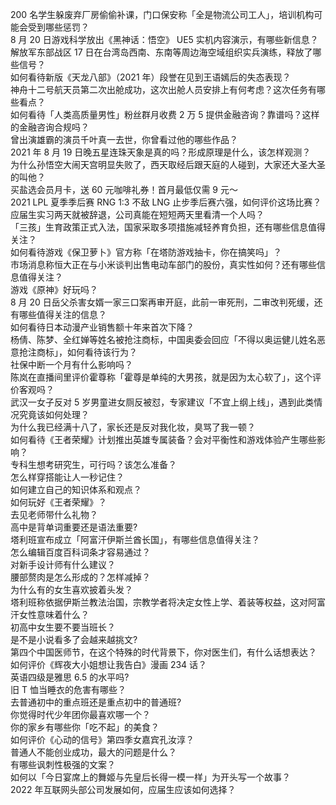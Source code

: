 200 名学生躲废弃厂房偷偷补课，门口保安称「全是物流公司工人」，培训机构可能会受到哪些惩罚？  
8 月 20 日游戏科学放出《黑神话：悟空》 UE5 实机内容演示，有哪些新信息？  
解放军东部战区 17 日在台湾岛西南、东南等周边海空域组织实兵演练，释放了哪些信号？  
如何看待新版《天龙八部》（2021 年）段誉在见到王语嫣后的失态表现？  
神舟十二号航天员第二次出舱成功，这次出舱人员安排上有何考虑？这次任务有哪些看点？  
如何看待「人类高质量男性」粉丝群月收费 2 万 5 提供金融咨询？靠谱吗？这样的金融咨询合规吗？  
曾出演雄霸的演员千叶真一去世，你曾看过他的哪些作品？  
2021 年 8 月 19 日晚五星连珠天象是真的吗？形成原理是什么，该怎样观测？  
为什么孙悟空大闹天宫明显失败了，西天取经后跟天庭的人碰到，大家还大圣大圣的叫他？  
买盐选会员月卡，送 60 元咖啡礼券！首月最低仅需 9 元～  
2021 LPL 夏季季后赛 RNG 1:3 不敌 LNG 止步季后赛六强，如何评价这场比赛？  
应届生实习两天就被辞退，公司真能在短短两天里看清一个人吗？  
「三孩」生育政策正式入法，国家采取多项措施减轻养育负担，还有哪些信息值得关注？  
如何看待游戏《保卫萝卜》官方称「在塔防游戏抽卡，你在搞笑吗」？  
市场消息称恒大正在与小米谈判出售电动车部门的股份，真实性如何？还有哪些信息值得关注？  
游戏《原神》好玩吗？  
8 月 20 日岳父杀害女婿一家三口案再审开庭，此前一审死刑，二审改判死缓，还有哪些值得关注的信息？  
如何看待日本动漫产业销售额十年来首次下降？  
杨倩、陈梦、全红婵等姓名被抢注商标，中国奥委会回应「不得以奥运健儿姓名恶意抢注商标」，如何看待该行为？  
社保中断一个月有什么影响吗？  
陈岚在直播间里评价霍尊称「霍尊是单纯的大男孩，就是因为太心软了」，这个评价客观吗？  
武汉一女子反对 5 岁男童进女厕反被怼，专家建议「不宜上纲上线」，遇到此类情况究竟该如何处理？  
为什么我已经满十八了，家长还是反对我化妆，臭骂了我一顿？  
如何看待《王者荣耀》计划推出英雄专属装备？会对平衡性和游戏体验产生哪些影响？  
专科生想考研究生，可行吗？该怎么准备？  
怎么样穿搭能让人一秒记住？  
如何建立自己的知识体系和观点？  
如何玩好《王者荣耀》？  
去见老师带什么礼物？  
高中是背单词重要还是语法重要?  
塔利班宣布成立「阿富汗伊斯兰酋长国」，有哪些信息值得关注？  
怎么编辑百度百科词条才容易通过？  
对新手设计师有什么建议？  
腰部赘肉是怎么形成的？怎样减掉？  
为什么有的女生喜欢披着头发？  
塔利班称依据伊斯兰教法治国，宗教学者将决定女性上学、着装等权益，这对阿富汗女性意味着什么？  
初高中女生要不要当班长？  
是不是小说看多了会越来越挑文?  
第四个中国医师节，在这个特殊的时代背景下，你对医生们，有什么话想表达？  
如何评价《辉夜大小姐想让我告白》漫画 234 话？  
英语四级是雅思 6.5 的水平吗?  
旧 T 恤当睡衣的危害有哪些？  
去普通初中的重点班还是重点初中的普通班?  
你觉得时代少年团你最喜欢哪一个？  
你的家乡有哪些你「吃不起」的美食？  
如何评价《心动的信号》第四季女嘉宾孔汝淳？  
普通人不能创业成功，最大的问题是什么？  
有哪些讽刺性极强的文案？  
如何以「今日宴席上的舞姬与先皇后长得一模一样」为开头写一个故事？  
2022 年互联网头部公司发展如何，应届生应该如何选择？  
